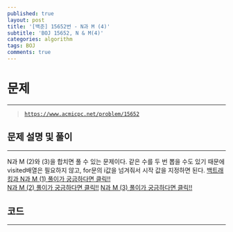 ```yaml
---
published: true
layout: post
title: '[백준] 15652번 - N과 M (4)'
subtitle: 'BOJ 15652, N & M(4)'
categories: algorithm
tags: BOJ
comments: true
---
```

# **문제**
---
> [`https://www.acmicpc.net/problem/15652`](https://www.acmicpc.net/problem/15652)

## **문제 설명 및 풀이**
---
N과 M (2)와 (3)을 합치면 풀 수 있는 문제이다. 같은 수를 두 번 뽑을 수도 있기 때문에 visited배열은 필요하지 않고, for문의 i값을 넘겨줘서 시작 값을 지정하면 된다.
[백트래킹과 N과 M (1) 풀이가 궁금하다면 클릭!!](https://sundongkim-dev.github.io/algorithm/2021/01/03/algorithm-BOJ-N&M/)  
[N과 M (2) 풀이가 궁금하다면 클릭!!](https://sundongkim-dev.github.io/algorithm/2021/01/09/algorithm-BOJ-N&M(2)/)
[N과 M (3) 풀이가 궁금하다면 클릭!!](https://sundongkim-dev.github.io/algorithm/2021/01/09/algorithm-BOJ-N&M(3)/)

## **코드**
---
<script src="https://gist.github.com/sundongkim-dev/efe05b198a27d4ea280262566777940a.js"></script>
